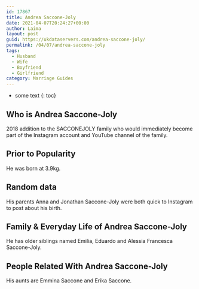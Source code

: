 ```yaml
---
id: 17867
title: Andrea Saccone-Joly
date: 2021-04-07T20:24:27+00:00
author: Laima
layout: post
guid: https://ukdataservers.com/andrea-saccone-joly/
permalink: /04/07/andrea-saccone-joly
tags:
  - Husband
  - Wife
  - Boyfriend
  - Girlfriend
category: Marriage Guides
---
```


* some text
{: toc}


## Who is Andrea Saccone-Joly
                  
                  
                  
2018 addition to the SACCONEJOLY family who would immediately become part of the Instagram account and YouTube channel of the family. 
                  
              
            
              
            
                
                
                
## Prior to Popularity
                  
                  
                  
He was born at 3.9kg.
                  
              
            
              
            
                
                
                
## Random data
                  
                  
                  
His parents Anna and Jonathan Saccone-Joly were both quick to Instagram to post about his birth.
                  
              
            
              
            
                
                
                
## Family & Everyday Life of Andrea Saccone-Joly
                  
                  
                  
He has older siblings named Emilia, Eduardo and Alessia Francesca Saccone-Joly.
                  
              
            
              
            
                
                
                
## People Related With Andrea Saccone-Joly
                  
                  
                  
His aunts are Emmina Saccone and Erika Saccone.
                  
              
            
              
            
                
              
            
              
              
            
            
              
            
          
          
          